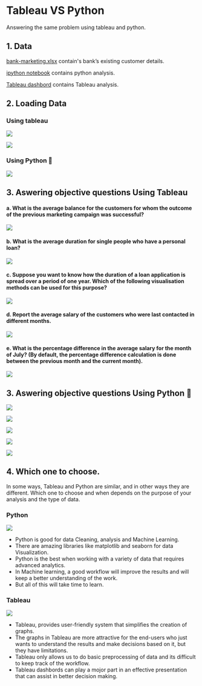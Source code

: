 
# Tableau VS Python
Answering the same problem using tableau and python.


## 1. Data
[bank-marketing.xlsx](https://github.com/ABHIJITHCV11/Tableau_vs_Python_Which-One-Is-Better/blob/main/bank-marketing.xlsx) contain's bank’s existing customer details.

[ipython notebook](https://github.com/ABHIJITHCV11/Tableau_vs_Python_Which-One-Is-Better/blob/main/Python_analysis..ipynb) contains python analysis.

[Tableau dashbord](https://public.tableau.com/views/BankCustomerAnalysisPythonvsTableau/Dashboard2?:language=en-US&publish=yes&:display_count=n&:origin=viz_share_link) contains Tableau analysis.

## 2. Loading Data

### Using tableau  
<kbd>  ![](images/Capture1.PNG)  </kbd>

<kbd> ![](images/Capture11.PNG) </kbd>
### Using Python 🐍 
<kbd> ![](images/Capture.PNG) </kbd>

## 3. Aswering objective questions Using Tableau

#### a. What is the average balance for the customers for whom the outcome of the previous marketing campaign was successful?
<kbd> ![](images/at.PNG) </kbd>

#### b. What is the average duration for single people who have a personal loan?
<kbd> ![](images/bt.PNG) </kbd>

#### c. Suppose you want to know how the duration of a loan application is spread over a period of one year. Which of the following visualisation methods can be used for this purpose?
<kbd> ![](images/ct.PNG) </kbd>

#### d. Report the average salary of the customers who were last contacted in different months.
<kbd> ![](images/v1.PNG) </kbd>

#### e. What is the percentage difference in the average salary for the month of July? (By default, the percentage difference calculation is done between the previous month and the current month).
<kbd> ![](images/et.PNG) </kbd>

## 3. Aswering objective questions Using Python 🐍

<kbd> ![](images/ap.PNG) </kbd>

<kbd> ![](images/bp.PNG) </kbd>

<kbd> ![](images/cp.PNG) </kbd>

<kbd> ![](images/dp.PNG) </kbd>

<kbd> ![](images/ep.PNG) </kbd>

## 4. Which one to choose. 
In some ways, Tableau and Python are similar, and in other ways they are different.
Which one to choose and when depends on the purpose of your analysis and the type of data.
### Python 

![](images/pskill.PNG)
- Python is good for data Cleaning, analysis and Machine Learning.
- There are amazing libraries like matplotlib and seaborn for data Visualization. 
- Python is the best when working with a variety of data that requires advanced analytics. 
- In Machine learning, a good workflow will improve the results and will keep a better understanding of the work.
- But all of this will take time to learn. 
### Tableau

![](images/tskill.PNG)
- Tableau, provides user-friendly system that simplifies the creation of graphs.
- The graphs in Tableau are more attractive for the end-users who just wants to understand the results and make decisions based on it, but they have limitations.
- Tableau only allows us to do basic preprocessing of data and its difficult to keep track of the workflow.
- Tableau dashbords can play a mojor part in an effective presentation that can assist in better decision making.
